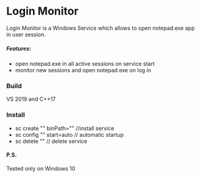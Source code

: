 # Login Monitor
Login Monitor is a Windows Service which allows to open notepad.exe app in user session.

##### Features:
- open notepad.exe in all active sessions on service start
- monitor new sessions and open notepad.exe on log in

### Build
VS 2019 and C++17

### Install
- sc create "<service name>" binPath="<path to exe>" //install service
- sc config "<service name>" start=auto // automatic startup
- sc delete "<service name>" // delete service

#### P.S.
Tested only on Windows 10
